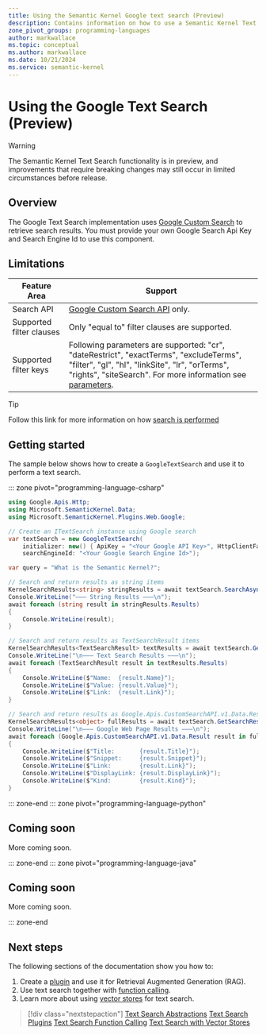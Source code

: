 ```yaml
---
title: Using the Semantic Kernel Google text search (Preview)
description: Contains information on how to use a Semantic Kernel Text Search with Google.
zone_pivot_groups: programming-languages
author: markwallace
ms.topic: conceptual
ms.author: markwallace
ms.date: 10/21/2024
ms.service: semantic-kernel
---
```

# Using the Google Text Search (Preview)

> [!WARNING]
> The Semantic Kernel Text Search functionality is in preview, and improvements that require breaking changes may still occur in limited circumstances before release.

## Overview

The Google Text Search implementation uses [Google Custom Search](https://developers.google.com/custom-search) to retrieve search results. You must provide your own Google Search Api Key and Search Engine Id to use this component.

## Limitations

| Feature Area                      | Support                                                                               |
|-----------------------------------|---------------------------------------------------------------------------------------|
| Search API                        | [Google Custom Search API](https://developers.google.com/custom-search/v1/reference/rest/v1/cse) only. |
| Supported filter clauses          | Only "equal to" filter clauses are supported.                                         |
| Supported filter keys             | Following parameters are supported: "cr", "dateRestrict", "exactTerms", "excludeTerms", "filter", "gl", "hl", "linkSite", "lr", "orTerms", "rights", "siteSearch". For more information see [parameters](https://developers.google.com/custom-search/v1/reference/rest/v1/cse/list). |

> [!TIP]
> Follow this link for more information on how [search is performed](https://developers.google.com/custom-search/v1/reference/rest/v1/cse/list)

## Getting started

The sample below shows how to create a `GoogleTextSearch` and use it to perform a text search.

::: zone pivot="programming-language-csharp"

```csharp
using Google.Apis.Http;
using Microsoft.SemanticKernel.Data;
using Microsoft.SemanticKernel.Plugins.Web.Google;

// Create an ITextSearch instance using Google search
var textSearch = new GoogleTextSearch(
    initializer: new() { ApiKey = "<Your Google API Key>", HttpClientFactory = new CustomHttpClientFactory(this.Output) },
    searchEngineId: "<Your Google Search Engine Id>");

var query = "What is the Semantic Kernel?";

// Search and return results as string items
KernelSearchResults<string> stringResults = await textSearch.SearchAsync(query, new() { Top = 4, Skip = 0 });
Console.WriteLine("——— String Results ———\n");
await foreach (string result in stringResults.Results)
{
    Console.WriteLine(result);
}

// Search and return results as TextSearchResult items
KernelSearchResults<TextSearchResult> textResults = await textSearch.GetTextSearchResultsAsync(query, new() { Top = 4, Skip = 4 });
Console.WriteLine("\n——— Text Search Results ———\n");
await foreach (TextSearchResult result in textResults.Results)
{
    Console.WriteLine($"Name:  {result.Name}");
    Console.WriteLine($"Value: {result.Value}");
    Console.WriteLine($"Link:  {result.Link}");
}

// Search and return results as Google.Apis.CustomSearchAPI.v1.Data.Result items
KernelSearchResults<object> fullResults = await textSearch.GetSearchResultsAsync(query, new() { Top = 4, Skip = 8 });
Console.WriteLine("\n——— Google Web Page Results ———\n");
await foreach (Google.Apis.CustomSearchAPI.v1.Data.Result result in fullResults.Results)
{
    Console.WriteLine($"Title:       {result.Title}");
    Console.WriteLine($"Snippet:     {result.Snippet}");
    Console.WriteLine($"Link:        {result.Link}");
    Console.WriteLine($"DisplayLink: {result.DisplayLink}");
    Console.WriteLine($"Kind:        {result.Kind}");
}
```

::: zone-end
::: zone pivot="programming-language-python"

## Coming soon

More coming soon.

::: zone-end
::: zone pivot="programming-language-java"

## Coming soon

More coming soon.

::: zone-end

## Next steps
The following sections of the documentation show you how to:

1. Create a [plugin](../text-search-plugins.md) and use it for Retrieval Augmented Generation (RAG).
2. Use text search together with [function calling](../text-search-function-calling.md).
3. Learn more about using [vector stores](../text-search-vector-stores.md) for text search.

> [!div class="nextstepaction"]
> [Text Search Abstractions](../text-search-abstractions.md)
> [Text Search Plugins](../text-search-plugins.md)
> [Text Search Function Calling](../text-search-function-calling.md)
> [Text Search with Vector Stores](../text-search-vector-stores.md)

